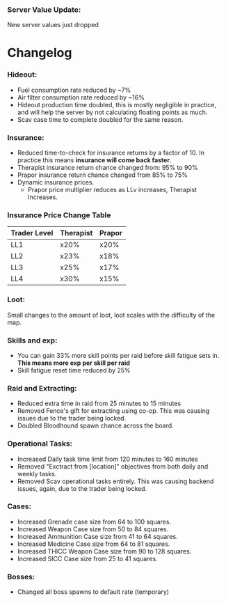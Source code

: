  ### Server Value Update:

New server values just dropped

# Changelog
### Hideout:
- Fuel consumption rate reduced by ~7%
- Air filter consumption rate reduced by ~16%
- Hideout production time doubled, this is mostly negligible in practice, and will help the server by not calculating floating points as much.
- Scav case time to complete doubled for the same reason.

### Insurance:
- Reduced time-to-check for insurance returns by a factor of 10. In practice this means **insurance will come back faster**.
- Therapist insurance return chance changed from: 95% to 90%
- Prapor insurance return chance changed from 85% to 75%
- Dynamic insurance prices.
     - Prapor price multiplier reduces as LLv increases, Therapist Increases.<br>
### Insurance Price Change Table
| Trader Level | Therapist | Prapor |
|---|---|---|
| LL1 | x20% | x20% |
| LL2 | x23% | x18% |
| LL3 | x25% | x17% |
| LL4 | x30% | x15% |

### Loot:
Small changes to the amount of loot, loot scales with the difficulty of the map.

### Skills and exp:
- You can gain 33% more skill points per raid before skill fatigue sets in. **This means more exp per skill per raid**
- Skill fatigue reset time reduced by 25%

### Raid and Extracting:
- Reduced extra time in raid from 25 minutes to 15 minutes
-  Removed Fence's gift for extracting using co-op. This was causing issues due to the trader being locked.
- Doubled Bloodhound spawn chance across the board.

### Operational Tasks:
- Increased Daily task time limit from 120 minutes to 160 minutes
- Removed "Exctract from [location]" objectives from both daily and weekly tasks.
- Removed Scav operational tasks entirely. This was causing backend issues, again, due to the trader being locked.

### Cases:
- Increased Grenade case size from 64 to 100 squares.
- Increased Weapon Case size from 50 to 84 squares.
- Increased Ammunition Case size from 41 to 64 squares.
- Increased Medicine Case size from 64 to 81 squares.
- Increased THICC Weapon Case size from 90 to 128 squares.
- Increased SICC Case size from 25 to 41 squares.

### Bosses:
- Changed all boss spawns to default rate (temporary)

